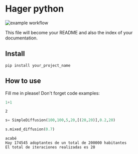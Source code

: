 # Hager python 



![example workflow](https://github.com/CentroGeo/hager_py/actions/workflows/main.yml/badge.svg)

This file will become your README and also the index of your documentation.

## Install

`pip install your_project_name`

## How to use

Fill me in please! Don't forget code examples:

```python
1+1
```




    2



```python
s= SimpleDiffusion(100,100,5,20,[(20,20)],0.2,20)
```

```python
s.mixed_diffusion(0.7)
```

    acabé
    Hay 174545 adoptantes de un total de 200000 habitantes
    El total de iteraciones realizadas es 20

